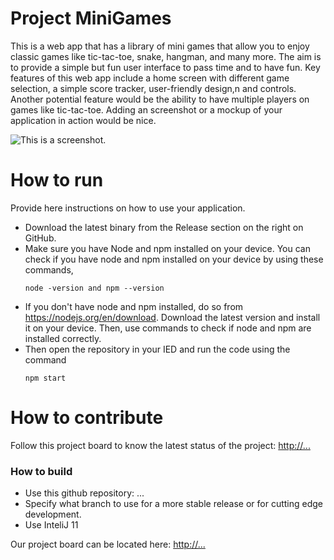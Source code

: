 # Project MiniGames
This is a web app that has a library of mini games that allow you to enjoy classic games like tic-tac-toe, snake, hangman, and many more. The aim is to provide a simple but fun user interface to pass time and to have fun. Key features of this web app include a home screen with different game selection, a simple score tracker, user-friendly design,n and controls. Another potential feature would be the ability to have multiple players on games like tic-tac-toe.
Adding an screenshot or a mockup of your application in action would be nice.  

![This is a screenshot.](images.png)
# How to run
Provide here instructions on how to use your application.   
- Download the latest binary from the Release section on the right on GitHub.  
- Make sure you have Node and npm installed on your device. You can check if you have node and npm installed on your device by using these commands,
  ```
  node -version and npm --version
  ```
- If you don't have node and npm installed, do so from https://nodejs.org/en/download. Download the latest version and install it on your device. Then, use commands to check if node and npm are installed correctly.
- Then open the repository in your IED and run the code using the command
  ```
  npm start
  ```

# How to contribute
Follow this project board to know the latest status of the project: [http://...]([http://...])  

### How to build
- Use this github repository: ... 
- Specify what branch to use for a more stable release or for cutting edge development.  
- Use InteliJ 11


Our project board can be located here: [http://...](https://github.com/orgs/cis3296s25/projects/55)
